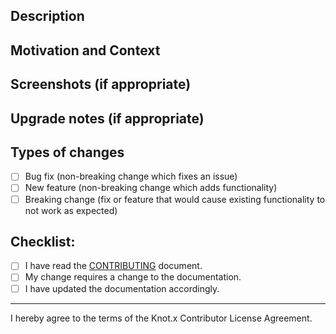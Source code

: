 <!-- Please update the sections below that apply, remove the rest -->

## Description
<!--- Provide a general summary of your changes in the title above -->

## Motivation and Context
<!--- Why is this change required? What problem does it solve? -->
<!--- If it fixes an open issue, please link to the issue here. -->

## Screenshots (if appropriate)

## Upgrade notes (if appropriate)
<!-- What changes user have to do in order to migrate from the previous version to the version with this feature -->

## Types of changes
<!--- What types of changes does your code introduce? Put an `x` in all the boxes that apply: -->
- [ ] Bug fix (non-breaking change which fixes an issue)
- [ ] New feature (non-breaking change which adds functionality)
- [ ] Breaking change (fix or feature that would cause existing functionality to not work as expected)

## Checklist:
<!--- Go over all the following points, and put an `x` in all the boxes that apply. -->
<!--- If you're unsure about any of these, don't hesitate to ask. We're here to help! -->
- [ ] I have read the [CONTRIBUTING](https://github.com/Knotx/knotx/blob/master/CONTRIBUTING.md) document.
- [ ] My change requires a change to the documentation.
- [ ] I have updated the documentation accordingly.

---
I hereby agree to the terms of the Knot.x Contributor License Agreement.
